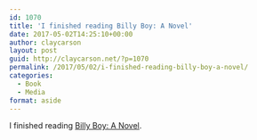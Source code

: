 ```yaml
---
id: 1070
title: 'I finished reading Billy Boy: A Novel'
date: 2017-05-02T14:25:10+00:00
author: claycarson
layout: post
guid: http://claycarson.net/?p=1070
permalink: /2017/05/02/i-finished-reading-billy-boy-a-novel/
categories:
  - Book
  - Media
format: aside
---
```

I finished reading [Billy Boy: A Novel](http://amazon.com/exec/obidos/ASIN/B000FBJG90/claycarson0c-20).<!--more-->
